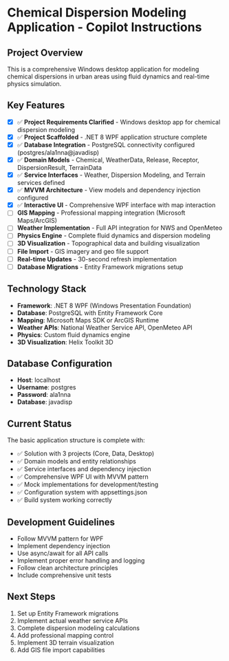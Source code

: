 # Chemical Dispersion Modeling Application - Copilot Instructions

## Project Overview
This is a comprehensive Windows desktop application for modeling chemical dispersions in urban areas using fluid dynamics and real-time physics simulation.

## Key Features
- [x] ✅ **Project Requirements Clarified** - Windows desktop app for chemical dispersion modeling
- [x] ✅ **Project Scaffolded** - .NET 8 WPF application structure complete
- [x] ✅ **Database Integration** - PostgreSQL connectivity configured (postgres/ala1nna@javadisp)
- [x] ✅ **Domain Models** - Chemical, WeatherData, Release, Receptor, DispersionResult, TerrainData
- [x] ✅ **Service Interfaces** - Weather, Dispersion Modeling, and Terrain services defined
- [x] ✅ **MVVM Architecture** - View models and dependency injection configured
- [x] ✅ **Interactive UI** - Comprehensive WPF interface with map interaction
- [ ] **GIS Mapping** - Professional mapping integration (Microsoft Maps/ArcGIS)
- [ ] **Weather Implementation** - Full API integration for NWS and OpenMeteo
- [ ] **Physics Engine** - Complete fluid dynamics and dispersion modeling
- [ ] **3D Visualization** - Topographical data and building visualization
- [ ] **File Import** - GIS imagery and geo file support
- [ ] **Real-time Updates** - 30-second refresh implementation
- [ ] **Database Migrations** - Entity Framework migrations setup

## Technology Stack
- **Framework**: .NET 8 WPF (Windows Presentation Foundation)
- **Database**: PostgreSQL with Entity Framework Core
- **Mapping**: Microsoft Maps SDK or ArcGIS Runtime
- **Weather APIs**: National Weather Service API, OpenMeteo API
- **Physics**: Custom fluid dynamics engine
- **3D Visualization**: Helix Toolkit 3D

## Database Configuration
- **Host**: localhost
- **Username**: postgres
- **Password**: ala1nna
- **Database**: javadisp

## Current Status
The basic application structure is complete with:
- ✅ Solution with 3 projects (Core, Data, Desktop)
- ✅ Domain models and entity relationships
- ✅ Service interfaces and dependency injection
- ✅ Comprehensive WPF UI with MVVM pattern
- ✅ Mock implementations for development/testing
- ✅ Configuration system with appsettings.json
- ✅ Build system working correctly

## Development Guidelines
- Follow MVVM pattern for WPF
- Implement dependency injection
- Use async/await for all API calls
- Implement proper error handling and logging
- Follow clean architecture principles
- Include comprehensive unit tests

## Next Steps
1. Set up Entity Framework migrations
2. Implement actual weather service APIs
3. Complete dispersion modeling calculations
4. Add professional mapping control
5. Implement 3D terrain visualization
6. Add GIS file import capabilities